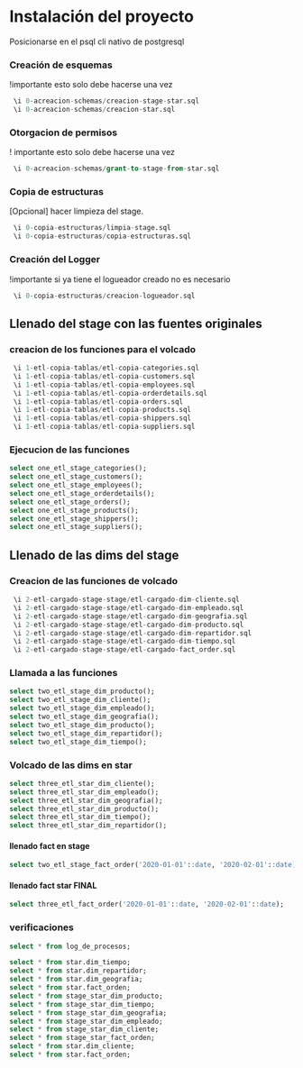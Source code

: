 # Instalación del proyecto

Posicionarse en el psql cli nativo de postgresql 
### Creación de esquemas
!importante esto solo debe hacerse una vez
```sql
 \i 0-acreacion-schemas/creacion-stage-star.sql
 \i 0-acreacion-schemas/creacion-star.sql
```
### Otorgacion de permisos
! importante esto solo debe hacerse una vez
```sql
 \i 0-acreacion-schemas/grant-to-stage-from-star.sql
```
### Copia de estructuras 
[Opcional] hacer limpieza del stage.
```sql
 \i 0-copia-estructuras/limpia-stage.sql
 \i 0-copia-estructuras/copia-estructuras.sql
```
###  Creación del Logger
!importante si ya tiene el logueador creado no es necesario
```sql
 \i 0-copia-estructuras/creacion-logueador.sql
```

##  Llenado del stage con las fuentes originales
### creacion de los funciones para el volcado
```sql
 \i 1-etl-copia-tablas/etl-copia-categories.sql
 \i 1-etl-copia-tablas/etl-copia-customers.sql
 \i 1-etl-copia-tablas/etl-copia-employees.sql
 \i 1-etl-copia-tablas/etl-copia-orderdetails.sql
 \i 1-etl-copia-tablas/etl-copia-orders.sql
 \i 1-etl-copia-tablas/etl-copia-products.sql
 \i 1-etl-copia-tablas/etl-copia-shippers.sql
 \i 1-etl-copia-tablas/etl-copia-suppliers.sql
```
### Ejecucion de las funciones
```sql
select one_etl_stage_categories();
select one_etl_stage_customers();
select one_etl_stage_employees();
select one_etl_stage_orderdetails();
select one_etl_stage_orders();
select one_etl_stage_products();
select one_etl_stage_shippers();
select one_etl_stage_suppliers();
```
## Llenado de las dims del stage

### Creacion de las funciones de volcado

```sql
 \i 2-etl-cargado-stage-stage/etl-cargado-dim-cliente.sql
 \i 2-etl-cargado-stage-stage/etl-cargado-dim-empleado.sql
 \i 2-etl-cargado-stage-stage/etl-cargado-dim-geografia.sql
 \i 2-etl-cargado-stage-stage/etl-cargado-dim-producto.sql
 \i 2-etl-cargado-stage-stage/etl-cargado-dim-repartidor.sql
 \i 2-etl-cargado-stage-stage/etl-cargado-dim-tiempo.sql
 \i 2-etl-cargado-stage-stage/etl-cargado-fact_order.sql
```

### Llamada a las funciones 
```sql
select two_etl_stage_dim_producto();
select two_etl_stage_dim_cliente();
select two_etl_stage_dim_empleado();
select two_etl_stage_dim_geografia();
select two_etl_stage_dim_producto();
select two_etl_stage_dim_repartidor();
select two_etl_stage_dim_tiempo();
```

### Volcado de las dims en star
```sql
select three_etl_star_dim_cliente();
select three_etl_star_dim_empleado();
select three_etl_star_dim_geografia();
select three_etl_star_dim_producto();
select three_etl_star_dim_tiempo();
select three_etl_star_dim_repartidor();
```
#### llenado fact en stage
```sql
select two_etl_stage_fact_order('2020-01-01'::date, '2020-02-01'::date);
```
#### llenado fact star FINAL
```sql
select three_etl_fact_order('2020-01-01'::date, '2020-02-01'::date);
```

### verificaciones
```sql
select * from log_de_procesos;

select * from star.dim_tiempo;
select * from star.dim_repartidor;
select * from star.dim_geografia;
select * from star.fact_orden;
select * from stage_star_dim_producto;
select * from stage_star_dim_tiempo;
select * from stage_star_dim_geografia;
select * from stage_star_dim_empleado;
select * from stage_star_dim_cliente;
select * from stage_star_fact_orden;
select * from star.dim_cliente;
select * from star.fact_orden;
```

